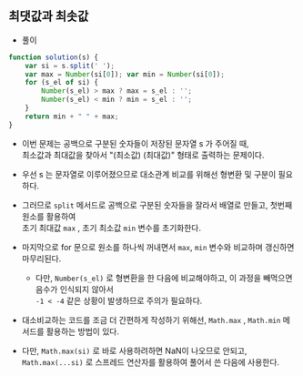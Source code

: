 ## 최댓값과 최솟값   
- 풀이   

```javascript    
function solution(s) {
    var si = s.split(' ');
    var max = Number(si[0]); var min = Number(si[0]);
    for (s_el of si) {
        Number(s_el) > max ? max = s_el : '';
        Number(s_el) < min ? min = s_el : '';
    }
    return min + " " + max;
}
```   
- 이번 문제는 공백으로 구분된 숫자들이 저장된 문자열 s 가 주어질 때,    
  최소값과 최대값을 찾아서 "(최소값) (최대값)" 형태로 출력하는 문제이다.    
  
- 우선 s 는 문자열로 이루어졌으므로 대소관계 비교를 위해선 형변환 및 구분이 필요하다.    

- 그러므로 `split` 메서드로 공백으로 구분된 숫자들을 잘라서 배열로 만들고, 첫번째 원소를 활용하여   
  초기 최대값 `max` , 초기 최소값 `min` 변수를 초기화한다.    
  
- 마지막으로 for 문으로 원소를 하나씩 꺼내면서 `max`, `min` 변수와 비교하며 갱신하면 마무리된다.        
  - 다만, `Number(s_el)` 로 형변환을 한 다음에 비교해야하고, 이 과정을 빼먹으면 음수가 인식되지 않아서    
    `-1 < -4` 같은 상황이 발생하므로 주의가 필요하다.    
    
- 대소비교하는 코드를 조금 더 간편하게 작성하기 위해선, `Math.max` , `Math.min` 메서드를 활용하는 방법이 있다.    

- 다만, `Math.max(si)` 로 바로 사용하려하면 NaN이 나오므로 안되고,     
  `Math.max(...si)` 로 스프레드 연산자를 활용하여 풀어서 쓴 다음에 사용한다.     
 

